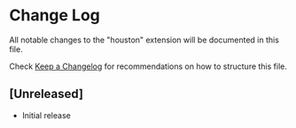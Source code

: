 # Change Log

All notable changes to the "houston" extension will be documented in this file.

Check [Keep a Changelog](http://keepachangelog.com/) for recommendations on how to structure this file.

## [Unreleased]

- Initial release